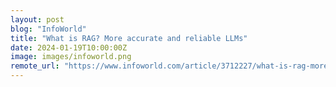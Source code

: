 ```yaml
---
layout: post
blog: "InfoWorld"
title: "What is RAG? More accurate and reliable LLMs"
date: 2024-01-19T10:00:00Z
image: images/infoworld.png
remote_url: "https://www.infoworld.com/article/3712227/what-is-rag-more-accurate-and-reliable-llms.html#tk.rss_applicationdevelopment"
---
```

